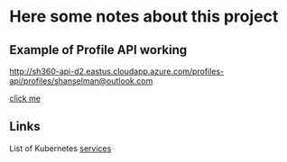 # Here some notes about this project


## Example of Profile API working

http://sh360-api-d2.eastus.cloudapp.azure.com/profiles-api/profiles/shanselman@outlook.com

[click me](http://sh360-api-d2.eastus.cloudapp.azure.com/profiles-api/profiles/shanselman@outlook.com)

## Links

List of Kubernetes [services](./services.md)